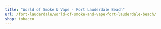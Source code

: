 ```yaml
---
title: "World of Smoke & Vape - Fort Lauderdale Beach"
url: /fort-lauderdale/world-of-smoke-and-vape-fort-lauderdale-beach/
shop: tobacco
---
```

